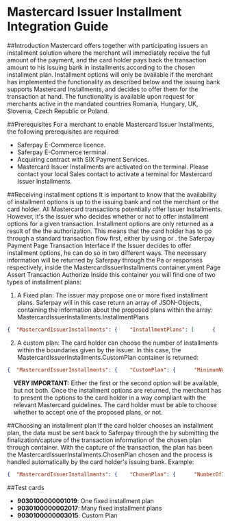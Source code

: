 # Mastercard Issuer Installment Integration Guide

##<a name="mcii-intro"></a>Introduction
Mastercard offers together with participating issuers an installment solution where the merchant will immediately receive the full amount of the payment, and the card holder pays back the transaction amount to his issuing bank in installments according to the chosen installment plan.
Installment options will only be available if the merchant has implemented the functionality as described below and the issuing bank supports Mastercard Installments, and decides to offer them for the transaction at hand. 
The functionality is available upon request for merchants active in the mandated countries Romania, Hungary, UK, Slovenia, Czech Republic or Poland.

##<a name="mcii-req"></a>Prerequisites
For a merchant to enable Mastercard Issuer Installments, the following prerequisites are required:
+ Saferpay E-Commerce licence. 
+ Saferpay E-Commerce terminal. 
+ Acquiring contract with SIX Payment Services. 
+ Mastercard Issuer Installments are activated on the terminal.
Please contact your local Sales contact to activate a terminal for Mastercard Issuer Installments. 

##<a name="mcii-opt"></a>Receiving installment options
It is important to know that the availability of installment options is up to the issuing bank and not the merchant or the card holder. All Mastercard transactions potentially offer Issuer Installments. However, it's the issuer who decides whether or not to offer installment options for a given transaction.
Installment options are only returned as a result of the the authorization. This means that the card holder has to go through a standard transaction flow first, either by using  or . the Saferpay Payment Page Transaction Interface
If the Issuer decides to offer installment options, he can do so in two different ways. The necessary information will be returned by Saferpay through the Pa or  responses respectively, inside the MastercardIssuerInstallments container.yment Page Assert Transaction Authorize
Inside this container you will find one of two types of installment plans:

1. A Fixed plan: The issuer may propose one or more fixed installment plans. Saferpay will in this case return an array of JSON-Objects, containing the information about the proposed plans within the  array: MastercardIssuerInstallments.InstallmentPlans

```json
{  "MastercardIssuerInstallments": {    "InstallmentPlans": [      {        "NumberOfInstallments": 12,        "InterestRate": "1000",        "InstallmentFee": {          "Value": "1000",          "CurrencyCode": "CHF"        },        "AnnualPercentageRate": "500",        "FirstInstallmentAmount": {          "Value": "100000",          "CurrencyCode": "CHF"        },        "SubsequentInstallmentAmount": {          "Value": "180000",          "CurrencyCode": "CHF"        },        "TotalAmountDue": {          "Value": "1180000",          "CurrencyCode": "CHF"        }      },       {        "NumberOfInstallments": 6,        "InterestRate": "1000",        "InstallmentFee": {          "Value": "1000",          "CurrencyCode": "CHF"        },        "AnnualPercentageRate": "500",        "FirstInstallmentAmount": {          "Value": "100000",          "CurrencyCode": "CHF"        },        "SubsequentInstallmentAmount": {          "Value": "360000",          "CurrencyCode": "CHF"        },        "TotalAmountDue": {          "Value": "1180000",          "CurrencyCode": "CHF"        }      }    ],    "ReceiptFreeText": "Some dummy receipt free text"  } }
```

2. A custom plan: The card holder can choose the number of installments within the boundaries given by the issuer. In this case, the MastercardIssuerInstallments.CustomPlan container is returned:
```json
{  "MastercardIssuerInstallments": {    "CustomPlan": {      "MinimumNumberOfInstallments": 3,      "MaximumNumberOfInstallments": 37,      "InterestRate": "1100",      "InstallmentFee": {        "Value": "1200",        "CurrencyCode": "CHF"      },      "AnnualPercentageRate": "600",      "TotalAmountDue": {        "Value": "1190000",        "CurrencyCode": "CHF"      }    },    "ReceiptFreeText": "Some dummy receipt free text"  } }
```
<div class="warning" style="min-height: 75px;">
  <span class="glyphicon glyphicon-exclamation-sign" style="color: rgb(240, 169, 43);font-size: 55px;float: left;height: 75px;margin-right: 15px;margin-top: 0px;"></span>
  <p><strong>VERY IMPORTANT:</strong> Either the first or the second option will be available, but not both.
Once the installment options are returned, the merchant has to present the options to the card holder in a way compliant with the relevant Mastercard guidelines.    
The card holder must be able to choose whether to accept one of the proposed plans, or not.</p>
</div>

##<a name="mcii-plan"></a>Choosing an installment plan
If the card holder chooses an installment plan, the data must be sent back to Saferpay through the  by submitting the finalization/capture of the transaction information of the chosen plan through  container. With the capture of the transaction, the plan has been the MastercardIssuerInstallments.ChosenPlan chosen and the process is handled automatically by the card holder's issuing bank.
Example:
```json
{  "MastercardIssuerInstallments": {    "ChosenPlan": {      "NumberOfInstallments": 12,      "InterestRate": "1100",      "InstallmentFee": {        "Value": "1200",        "CurrencyCode": "CHF"      },      "AnnualPercentageRate": "600",      "TotalAmountDue": {        "Value": "1190000",        "CurrencyCode": "CHF"      }    }  } }
```
##<a name="mcii-test"></a>Test cards

+ **9030100000001019**: One fixed installment plan
+ **9030100000002017**: Many fixed installment plans
+ **9030100000003015**: Custom Plan
